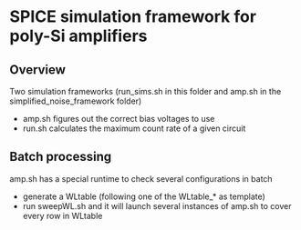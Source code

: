 # SPICE simulation framework for poly-Si amplifiers

## Overview

Two simulation frameworks (run_sims.sh in this folder and amp.sh in the simplified_noise_framework folder)
* amp.sh figures out the correct bias voltages to use
* run.sh calculates the maximum count rate of a given circuit

## Batch processing

amp.sh has a special runtime to check several configurations in batch
* generate a WLtable (following one of the WLtable_* as template)
* run sweepWL.sh <WLtable> and it will launch several instances of amp.sh to cover every row in WLtable


